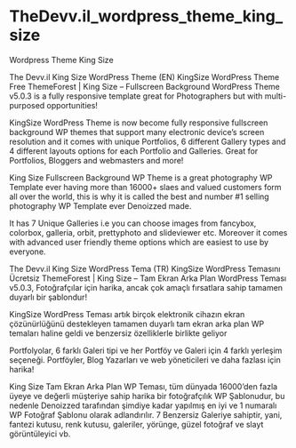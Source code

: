 # TheDevv.il_wordpress_theme_king_size
Wordpress Theme King Size

The Devv.il King Size WordPress Theme (EN)
KingSize WordPress Theme Free ThemeForest | King Size – Fullscreen Background WordPress Theme v5.0.3 is a fully responsive template great for Photographers but with multi-purposed opportunities! 

KingSize WordPress Theme is now become fully responsive fullscreen background WP themes that support many electronic device’s screen resolution and it comes with unique Portfolios, 6 different Gallery types and 4 different layouts options for each Portfolio and Galleries. Great for Portfolios, Bloggers and webmasters and more!

King Size Fullscreen Background WP Theme is a great photography WP Template ever having more than 16000+ slaes and valued customers form all over the world, this is why it is called the best and number #1 selling photography WP Template ever Denoizzed made.

It has 7 Unique Galleries i.e you can choose images from fancybox, colorbox, galleria, orbit, prettyphoto and slideviewer etc. Moreover it comes with advanced user friendly theme options which are easiest to use by everyone.

The Devv.il King Size WordPress Tema (TR)
KingSize WordPress Temasını Ücretsiz ThemeForest | King Size – Tam Ekran Arka Plan WordPress Teması v5.0.3, Fotoğrafçılar için harika, ancak çok amaçlı fırsatlara sahip tamamen duyarlı bir şablondur!

KingSize WordPress Teması artık birçok elektronik cihazın ekran çözünürlüğünü destekleyen tamamen duyarlı tam ekran arka plan WP temaları haline geldi ve benzersiz özelliklerle birlikte geliyor

Portfolyolar, 6 farklı Galeri tipi ve her Portföy ve Galeri için 4 farklı yerleşim seçeneği. Portföyler, Blog Yazarları ve web yöneticileri ve daha fazlası için harika!

King Size Tam Ekran Arka Plan WP Teması, tüm dünyada 16000’den fazla üyeye ve değerli müşteriye sahip harika bir fotoğrafçılık WP Şablonudur, bu nedenle Denoizzed tarafından şimdiye kadar yapılmış en iyi ve 1 numaralı WP Fotoğraf Şablonu olarak adlandırılır. 7 Benzersiz Galeriye sahiptir, yani, fantezi kutusu, renk kutusu, galeriler, yörünge, güzel fotoğraf ve slayt görüntüleyici vb.
